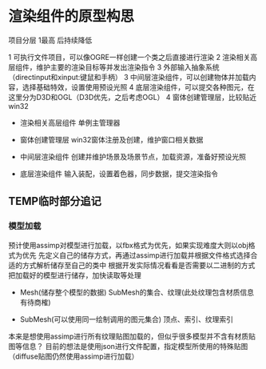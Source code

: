 # 渲染组件的原型构思

项目分层 1最高 后持续降低

1 可执行文件项目，可以像OGRE一样创建一个类之后直接进行渲染
2 渲染相关高层组件，维护主要的渲染目标等并发出渲染指令
3 外部输入抽象系统（directinput和xinput:键鼠和手柄）
3 中间层渲染组件，可以创建物体并加载内容，选择基础特效，设置使用预设光照
4 底层渲染组件，可以提交各种图元，在这里分为D3D和OGL（D3D优先，之后考虑OGL）
4 窗体创建管理层，比较贴近win32

- 渲染相关高层组件
单例主管理器

- 窗体创建管理层
win32窗体注册及创建，维护窗口相关数据

- 中间层渲染组件
创建并维护场景及场景节点，加载资源，准备好预设光照

- 底层渲染组件
输入装配，设置着色器，同步数据，提交渲染指令

## TEMP临时部分追记

### 模型加载

预计使用assimp对模型进行加载，以fbx格式为优先，如果实现难度大则以obj格式为优先
先定义自己的储存方式，再通过assimp进行加载并根据文件格式选择合适的方式解析储存至自己的类中
根据开发实际情况看看是否需要以二进制的方式把加载好的模型进行储存，加快读取等处理

- Mesh(储存整个模型的数据)
    SubMesh的集合、纹理(此处纹理包含材质信息有待商榷)

- SubMesh(可以使用同一绘制调用的图元集合)
    顶点、索引、纹理索引

本来是想使用assimp进行所有纹理贴图加载的，但似乎很多模型并不含有材质贴图等信息？
目前的想法是使用json进行文件配置，指定模型所使用的特殊贴图（diffuse贴图仍然使用assimp进行加载）